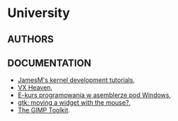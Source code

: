 # University

## AUTHORS

## DOCUMENTATION
- [JamesM's kernel development tutorials](http://www.jamesmolloy.co.uk/tutorial_html/1.-Environment%20setup.html),
- [VX Heaven](http://vxheaven.org/lib/static/vdat/mainmenu.htm),
- [E-kurs programowania w asemblerze pod Windows](https://g.bialic.po.opole.pl/e_kurs/index.html),
- [gtk: moving a widget with the mouse?](http://www.linuxforums.org/forum/programming-scripting/117713-gtk-moving-widget-mouse.html),
- [The GIMP Toolkit](http://www.uni.torun.pl/~jerzy/gtk).
